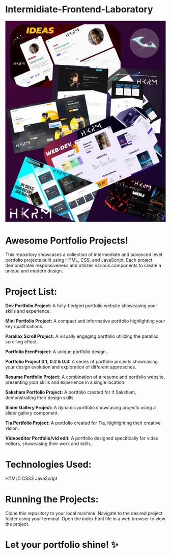 # Intermidiate-Frontend-Laboratory
 
![Image Alt Text](/images/A1.jpg)

# Awesome Portfolio Projects!

This repository showcases a collection of intermediate and advanced level portfolio projects built using HTML, CSS, and JavaScript. Each project demonstrates responsiveness and utilizes various components to create a unique and modern design.

# Project List:

**Dev Portfolio Project:** A fully-fledged portfolio website showcasing your skills and experience.

**Mini Portfolio Project:** A compact and informative portfolio highlighting your key qualifications.

**Parallax Scroll Project:** A visually engaging portfolio utilizing the parallax scrolling effect. 

**Portfolio ErenProject:** A unique portfolio design . 

**Portfolio Project 0.1, 0.2 & 0.3:** A series of portfolio projects showcasing your design evolution and exploration of different approaches.

**Resume Portfolio Project:** A combination of a resume and portfolio website, presenting your skills and experience in a single location. 

**Saksham Portfolio Project:** A portfolio created for if Saksham, demonstrating their design skills. 

**Slider Gallery Project:** A dynamic portfolio showcasing projects using a slider gallery component.

**Tia Portfolio Project:** A portfolio created for Tia, highlighting their creative vision.

**Videoeditor Portfolio/vid edit:** A portfolio designed specifically for video editors, showcasing their work and skills.


# Technologies Used:

HTML5
CSS3 
JavaScript 

# Running the Projects:

Clone this repository to your local machine.
Navigate to the desired project folder using your terminal.
Open the index.html file in a web browser to view the project.

# Let your portfolio shine! ✨
